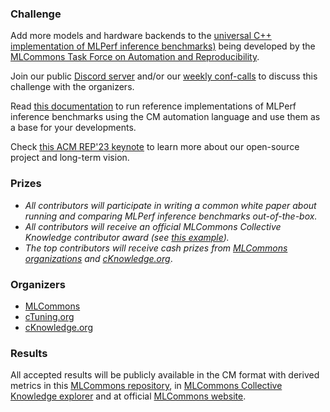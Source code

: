 ### Challenge

Add more models and hardware backends to the [universal C++ implementation of MLPerf inference benchmarks)](https://github.com/mlcommons/ck/tree/master/cm-mlops/script/app-mlperf-inference-cpp)
being developed by the [MLCommons Task Force on Automation and Reproducibility](https://github.com/mlcommons/ck/blob/master/docs/taskforce.md).

Join our public [Discord server](https://discord.gg/JjWNWXKxwT) and/or
our [weekly conf-calls](https://docs.google.com/document/d/1zMNK1m_LhWm6jimZK6YE05hu4VH9usdbKJ3nBy-ZPAw/edit)
to discuss this challenge with the organizers.

Read [this documentation](https://github.com/mlcommons/ck/blob/master/docs/mlperf/inference/README.md) 
to run reference implementations of MLPerf inference benchmarks 
using the CM automation language and use them as a base for your developments.

Check [this ACM REP'23 keynote](https://doi.org/10.5281/zenodo.8105339) to learn more about our open-source project and long-term vision.


### Prizes

* *All contributors will participate in writing a common white paper about running and comparing MLPerf inference benchmarks out-of-the-box.*
* *All contributors will receive an official MLCommons Collective Knowledge contributor award (see [this example](https://ctuning.org/awards/ck-award-202307-zhu.pdf)).*
* *The top contributors will receive cash prizes from [MLCommons organizations](https://mlcommons.org) and [cKnowledge.org](https://www.linkedin.com/company/cknowledge)*.



### Organizers

* [MLCommons](https://cKnowledge.org/mlcommons-taskforce)
* [cTuning.org](https://www.linkedin.com/company/ctuning-foundation)
* [cKnowledge.org](https://www.linkedin.com/company/cknowledge)

### Results

All accepted results will be publicly available in the CM format with derived metrics 
in this [MLCommons repository](https://github.com/mlcommons/cm4mlperf-results),
in [MLCommons Collective Knowledge explorer](https://access.cknowledge.org/playground/?action=experiments) 
and at official [MLCommons website](https://mlcommons.org).
